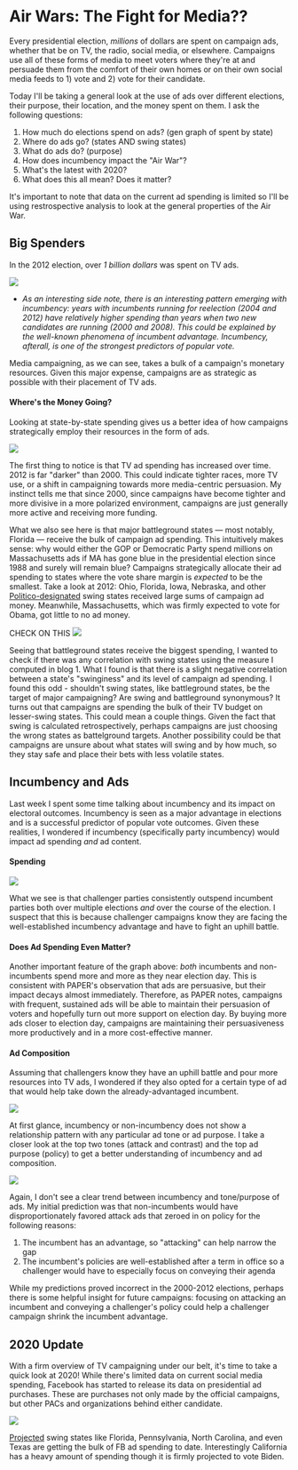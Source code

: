 # Air Wars: The Fight for Media??
Every presidential election, *millions* of dollars are spent on campaign ads, whether that be on TV, the radio, social media, or elsewhere. Campaigns use all of these forms of media to meet voters where they're at and persuade them from the comfort of their own homes or on their own social media feeds to 1) vote and 2) vote for their candidate.

Today I'll be taking a general look at the use of ads over different elections, their purpose, their location, and the money spent on them. I ask the following questions: 
  1. How much do elections spend on ads? (gen graph of spent by state)
  2. Where do ads go? (states AND swing states)
  3. What do ads do? (purpose)
  4. How does incumbency impact the "Air War"? 
  5. What's the latest with 2020? 
  6. What does this all mean? Does it matter? 
  
  It's important to note that data on the current ad spending is limited so I'll be using restrospective analysis to look at the general properties of the Air War. 
  
## Big Spenders 
In the 2012 election, over *1 billion dollars* was spent on TV ads. 

![](../images/state_table5.png)

  - *As an interesting side note, there is an interesting pattern emerging with incumbency: years with incumbents running for reelection (2004 and 2012) have relatively higher spending than years when two new candidates are running (2000 and 2008). This could be explained by the well-known phenomena of incumbent advantage. Incumbency, afterall, is one of the strongest predictors of popular vote.* 
  
Media campaigning, as we can see, takes a bulk of a campaign's monetary resources. Given this major expense, campaigns are as strategic as possible with their placement of TV ads.

#### Where's the Money Going?
Looking at state-by-state spending gives us a better idea of how campaigns strategically employ their resources in the form of ads. 

![](../images/spending_by_state.png)

The first thing to notice is that TV ad spending has increased over time. 2012 is far "darker" than 2000. This could indicate tighter races, more TV use, or a shift in campaigning towards more media-centric persuasion. My instinct tells me that since 2000, since campaigns have become tighter and more divisive in a more polarized environment, campaigns are just generally more active and receiving more funding.  

What we also see here is that major battleground states — most notably, Florida — receive the bulk of campaign ad spending. This intuitively makes sense: why would either the GOP or Democratic Party spend millions on Massachusetts ads if MA has gone blue in the presidential election since 1988 and surely will remain blue? Campaigns strategically allocate their ad spending to states where the vote share margin is *expected* to be the smallest. Take a look at 2012: Ohio, Florida, Iowa, Nebraska, and other [Politico-designated](https://www.politico.com/2012-election/swing-state/) swing states received large sums of campaign ad money. Meanwhile, Massachusetts, which was firmly expected to vote for Obama, got little to no ad money.  

CHECK ON THIS 
![](../images/swing_fit5.png)

Seeing that battleground states receive the biggest spending, I wanted to check if there was any correlation with swing states using the measure I computed in blog 1. What I found is that there is a slight negative correlation between a state's "swinginess" and its level of campaign ad spending. I found this odd - shouldn't swing states, like battleground states, be the target of major campaigning? Are swing and battleground synonymous? It turns out that campaigns are spending the bulk of their TV budget on lesser-swing states. This could mean a couple things. Given the fact that swing is calculated retrospectively, perhaps campaigns are just choosing the wrong states as battelground targets. Another possibility could be that campaigns are unsure about what states will swing and by how much, so they stay safe and place their bets with less volatile states. 

## Incumbency and Ads
Last week I spent some time talking about incumbency and its impact on electoral outcomes. Incumbency is seen as a major advantage in elections and is a successful predictor of popular vote outcomes. Given these realities, I wondered if incumbency (specifically party incumbency) would impact ad spending *and* ad content. 

#### Spending 
![](../images/inc_spending5.png)

What we see is that challenger parties consistently outspend incumbent parties both over multiple elections *and* over the course of the election. I suspect that this is because challenger campaigns know they are facing the well-established incumbency advantage and have to fight an uphill battle. 

#### Does Ad Spending Even Matter?
Another important feature of the graph above: *both* incumbents and non-incumbents spend more and more as they near election day. This is consistent with PAPER's observation that ads are persuasive, but their impact decays almost immediately. Therefore, as PAPER notes, campaigns with frequent, sustained ads will be able to maintain their persuasion of voters and hopefully turn out more support on election day. By buying more ads closer to election day, campaigns are maintaining their persuasiveness more productively and in a more cost-effective manner.  

#### Ad Composition
Assuming that challengers know they have an uphill battle and pour more resources into TV ads, I wondered if they also opted for a certain type of ad that would help take down the already-advantaged incumbent. 

![](../images/inc_ad_comp5.png)

At first glance, incumbency or non-incumbency does not show a relationship pattern with any particular ad tone or ad purpose. I take a closer look at the top two tones (attack and contrast) and the top ad purpose (policy) to get a better understanding of incumbency and ad composition. 

![](../images/inc_comp5.png)

Again, I don't see a clear trend between incumbency and tone/purpose of ads. My initial prediction was that non-incumbents would have disproportionately favored attack ads that zeroed in on policy for the following reasons:
  1. The incumbent has an advantage, so "attacking" can help narrow the gap
  2. The incumbent's policies are well-established after a term in office so a challenger would have to especially focus on conveying their agenda

While my predictions proved incorrect in the 2000-2012 elections, perhaps there is some helpful insight for future campaigns: focusing on attacking an incumbent and conveying a challenger's policy could help a challenger campaign shrink the incumbent advantage. 

## 2020 Update
With a firm overview of TV campaigning under our belt, it's time to take a quick look at 2020! While there's limited data on current social media spending, Facebook has started to release its data on presidential ad purchases. These are purchases not only made by the official campaigns, but other PACs and organizations behind either candidate. 

![](../images/fb_ad5.png)

[Projected](https://www.nytimes.com/live/2020/battleground-states-2020-election) swing states like Florida, Pennsylvania, North Carolina, and even Texas are getting the bulk of FB ad spending to date. Interestingly California has a heavy amount of spending though it is firmly projected to vote Biden. 

